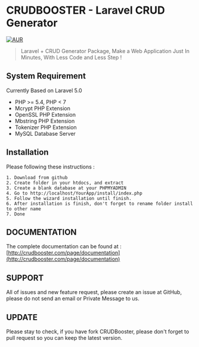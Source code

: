 # CRUDBOOSTER - Laravel CRUD Generator
[![AUR](https://img.shields.io/aur/license/yaourt.svg?maxAge=2592000?style=flat-square)]()

> Laravel + CRUD Generator Package, Make a Web Application Just In Minutes, With Less Code and Less Step !

## System Requirement
Currently Based on Laravel 5.0
- PHP >= 5.4, PHP < 7
- Mcrypt PHP Extension
- OpenSSL PHP Extension
- Mbstring PHP Extension
- Tokenizer PHP Extension
- MySQL Database Server

## Installation
Please following these instructions : 
```
1. Download from github
2. Create folder in your htdocs, and extract
3. Create a blank database at your PHPMYADMIN
4. Go to http://localhost/YourApp/install/index.php
5. Follow the wizard installation until finish.
6. After installation is finish, don't forget to rename folder install to other name 
7. Done
```

## DOCUMENTATION
The complete documentation can be found at : [http://crudbooster.com/page/documentation](http://crudbooster.com/page/documentation)

## SUPPORT 
All of issues and new feature request, please create an issue at GitHub, please do not send an email or Private Message to us.

## UPDATE
Please stay to check, if you have fork CRUDBooster, please don't forget to pull request so you can keep the latest version.
